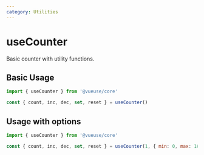 ```yaml
---
category: Utilities
---
```


# useCounter

Basic counter with utility functions.

## Basic Usage

```js
import { useCounter } from '@vueuse/core'

const { count, inc, dec, set, reset } = useCounter()
```

## Usage with options

```js
import { useCounter } from '@vueuse/core'

const { count, inc, dec, set, reset } = useCounter(1, { min: 0, max: 16 })
```
